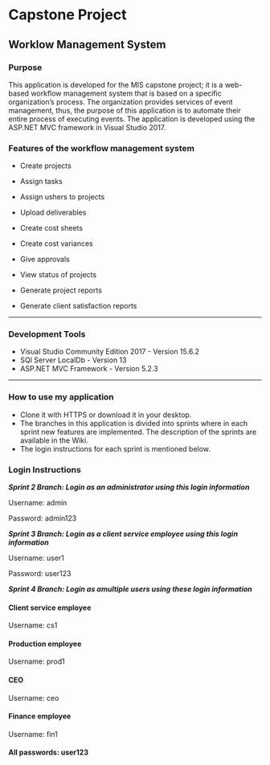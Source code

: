 # Capstone Project
## Worklow Management System

### Purpose

This application is developed for the MIS capstone project; it is a web-based workflow management system that is based on a specific organization’s process. The organization provides services of event management, thus, the purpose of this application is to automate their entire process of executing events. The application is developed using the ASP.NET MVC framework in Visual Studio 2017.


### Features of the workflow management system

* Create projects

* Assign tasks

* Assign ushers to projects

* Upload deliverables

* Create cost sheets

* Create cost variances

* Give approvals

* View status of projects

* Generate project reports

* Generate client satisfaction reports
***
### Development Tools 
* Visual Studio Community Edition 2017 - Version 15.6.2
* SQl Server LocalDb - Version 13
* ASP.NET MVC Framework - Version 5.2.3
***
### How to use my application 
* Clone it with HTTPS or download it in your desktop. 
* The branches in this application is divided into sprints where in each sprint new features are implemented. The description of the sprints are available in the Wiki. 
* The login instructions for each sprint is mentioned below. 

### Login Instructions
***Sprint 2 Branch: Login as an administrator using this login information***

Username: admin
 
Password: admin123

***Sprint 3 Branch: Login as a client service employee using this login information***

Username: user1

Password: user123

***Sprint 4 Branch: Login as amultiple users using these login information***

#### Client service employee
Username: cs1

#### Production employee 
Username: prod1

#### CEO
Username: ceo 

#### Finance employee
Username: fin1

#### All passwords: user123

